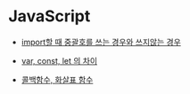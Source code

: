 # JavaScript

- [import할 때 중괄호를 쓰는 경우와 쓰지않는 경우](./contents/1.md)  

- [var, const, let 의 차이](./contents/2.md)  

- [콜백함수, 화살표 함수](./contents/3.md)